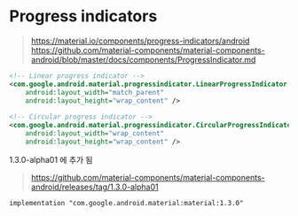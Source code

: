 


# Progress indicators

> https://material.io/components/progress-indicators/android
> https://github.com/material-components/material-components-android/blob/master/docs/components/ProgressIndicator.md

```xml
<!-- Linear progress indicator -->
<com.google.android.material.progressindicator.LinearProgressIndicator
    android:layout_width="match_parent"
    android:layout_height="wrap_content" />
    
<!-- Circular progress indicator -->
<com.google.android.material.progressindicator.CircularProgressIndicator
    android:layout_width="wrap_content"
    android:layout_height="wrap_content" />
```

1.3.0-alpha01 에 추가 됨
> https://github.com/material-components/material-components-android/releases/tag/1.3.0-alpha01

```
implementation "com.google.android.material:material:1.3.0"
```
<!--stackedit_data:
eyJoaXN0b3J5IjpbMTIyNTk0MTcxM119
-->